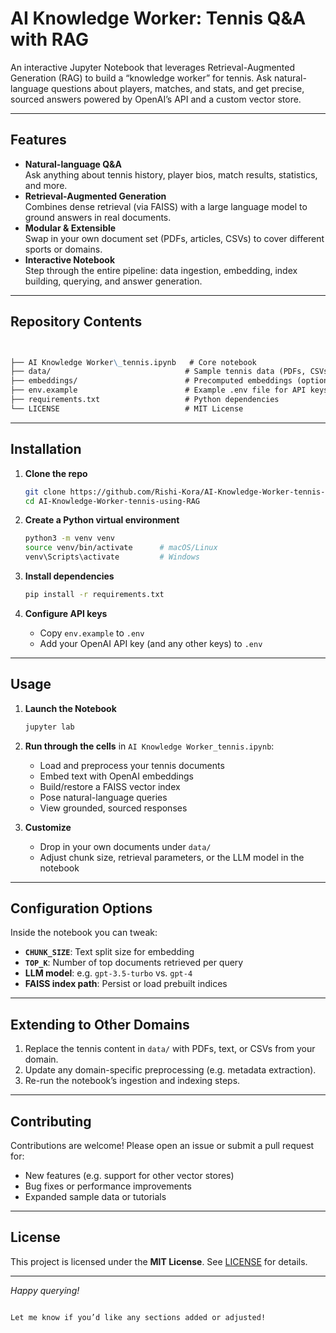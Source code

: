 


# AI Knowledge Worker: Tennis Q&A with RAG

An interactive Jupyter Notebook that leverages Retrieval-Augmented Generation (RAG) to build a “knowledge worker” for tennis. Ask natural-language questions about players, matches, and stats, and get precise, sourced answers powered by OpenAI’s API and a custom vector store.

---

## Features

- **Natural-language Q&A**  
  Ask anything about tennis history, player bios, match results, statistics, and more.
- **Retrieval-Augmented Generation**  
  Combines dense retrieval (via FAISS) with a large language model to ground answers in real documents.
- **Modular & Extensible**  
  Swap in your own document set (PDFs, articles, CSVs) to cover different sports or domains.
- **Interactive Notebook**  
  Step through the entire pipeline: data ingestion, embedding, index building, querying, and answer generation.

---

## Repository Contents
```markdown


├── AI Knowledge Worker\_tennis.ipynb   # Core notebook
├── data/                              # Sample tennis data (PDFs, CSVs, text)
├── embeddings/                        # Precomputed embeddings (optional)
├── env.example                        # Example .env file for API keys
├── requirements.txt                   # Python dependencies
└── LICENSE                            # MIT License

````

---

## Installation

1. **Clone the repo**  
   ```bash
   git clone https://github.com/Rishi-Kora/AI-Knowledge-Worker-tennis-using-RAG.git
   cd AI-Knowledge-Worker-tennis-using-RAG


2. **Create a Python virtual environment**

   ```bash
   python3 -m venv venv
   source venv/bin/activate      # macOS/Linux
   venv\Scripts\activate         # Windows
   ```

3. **Install dependencies**

   ```bash
   pip install -r requirements.txt
   ```

4. **Configure API keys**

   * Copy `env.example` to `.env`
   * Add your OpenAI API key (and any other keys) to `.env`

---

## Usage

1. **Launch the Notebook**

   ```bash
   jupyter lab
   ```

2. **Run through the cells** in `AI Knowledge Worker_tennis.ipynb`:

   * Load and preprocess your tennis documents
   * Embed text with OpenAI embeddings
   * Build/restore a FAISS vector index
   * Pose natural-language queries
   * View grounded, sourced responses

3. **Customize**

   * Drop in your own documents under `data/`
   * Adjust chunk size, retrieval parameters, or the LLM model in the notebook

---

##  Configuration Options

Inside the notebook you can tweak:

* **`CHUNK_SIZE`**: Text split size for embedding
* **`TOP_K`**: Number of top documents retrieved per query
* **LLM model**: e.g. `gpt-3.5-turbo` vs. `gpt-4`
* **FAISS index path**: Persist or load prebuilt indices

---

##  Extending to Other Domains

1. Replace the tennis content in `data/` with PDFs, text, or CSVs from your domain.
2. Update any domain-specific preprocessing (e.g. metadata extraction).
3. Re-run the notebook’s ingestion and indexing steps.

---

##  Contributing

Contributions are welcome! Please open an issue or submit a pull request for:

* New features (e.g. support for other vector stores)
* Bug fixes or performance improvements
* Expanded sample data or tutorials

---

##  License

This project is licensed under the **MIT License**. See [LICENSE](LICENSE) for details.

---

*Happy querying!* 

```

Let me know if you’d like any sections added or adjusted!
```
